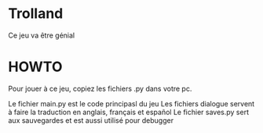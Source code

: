# Trolland
Ce jeu va être génial

# HOWTO
Pour jouer à ce jeu, copiez les fichiers .py dans votre pc.

Le fichier main.py est le code principasl du jeu
Les fichiers dialogue servent à faire la traduction en anglais, français et español
Le fichier saves.py sert aux sauvegardes et est aussi utilisé pour debugger
